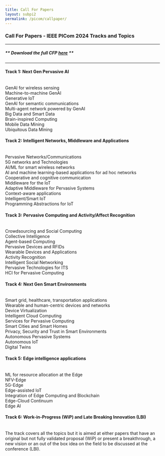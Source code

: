 ```yaml
---
title: Call For Papers
layout: subpi2
permalink: /picom/callpaper/
---
```


<h3>Call For Papers - IEEE PICom 2024 Tracks and Topics</h3>
<hr/>

<h5> ** Download the full <b>CFP <a href="http://cyber-science.org/2024/assets/files/PICom2024_CFP.pdf" target=_new>here</a></b> ** </h5> 

<hr/>

<h4>Track 1: Next Gen Pervasive AI</h4>
<br/>GenAI for wireless sensing
<br/>Machine-to-machine GenAI
<br/>Generative IoT
<br/>GenAI for semantic communications
<br/>Multi-agent network powered by GenAI
<br/>Big Data and Smart Data
<br/>Brain-inspired Computing
<br/>Mobile Data Mining
<br/>Ubiquitous Data Mining

<h4>Track 2: Intelligent Networks, Middleware and Applications</h4>
<br/>Pervasive Networks/Communications
<br/>5G networks and Technologies
<br/>AI/ML for smart wireless networks
<br/>AI and machine learning-based applications for ad hoc networks
<br/>Cooperative and cognitive communication
<br/>Middleware for the IoT
<br/>Adaptive Middleware for Pervasive Systems
<br/>Context-aware applications
<br/>Intelligent/Smart IoT
<br/>Programming Abstractions for IoT

<h4>Track 3: Pervasive Computing and Activity/Affect Recognition</h4>
<br/>Crowdsourcing and Social Computing
<br/>Collective Intelligence
<br/>Agent-based Computing
<br/>Pervasive Devices and RFIDs
<br/>Wearable Devices and Applications
<br/>Activity Recognition
<br/>Intelligent Social Networking
<br/>Pervasive Technologies for ITS
<br/>HCI for Pervasive Computing

<h4>Track 4: Next Gen Smart Environments</h4>
<br/>Smart grid, healthcare, transportation applications
<br/>Wearable and human-centric devices and networks
<br/>Device Virtualization
<br/>Intelligent Cloud Computing
<br/>Services for Pervasive Computing
<br/>Smart Cities and Smart Homes
<br/>Privacy, Security and Trust in Smart Environments
<br/>Autonomous Pervasive Systems
<br/>Autonomous IoT
<br/>Digital Twins

<h4>Track 5: Edge intelligence applications</h4>
<br/>ML for resource allocation at the Edge
<br/>NFV-Edge
<br/>5G-Edge
<br/>Edge-assisted IoT
<br/>Integration of Edge Computing and Blockchain
<br/>Edge-Cloud Continuum
<br/>Edge AI


<h4>Track 6: Work-in-Progress (WiP) and Late Breaking Innovation (LBI)</h4>
<br/>The track covers all the topics but it is aimed at either papers that have an original but not fully validated proposal (WiP) or present a breakthrough, a new vision or an out of the box idea on the field to be discussed at the conference (LBI). 

